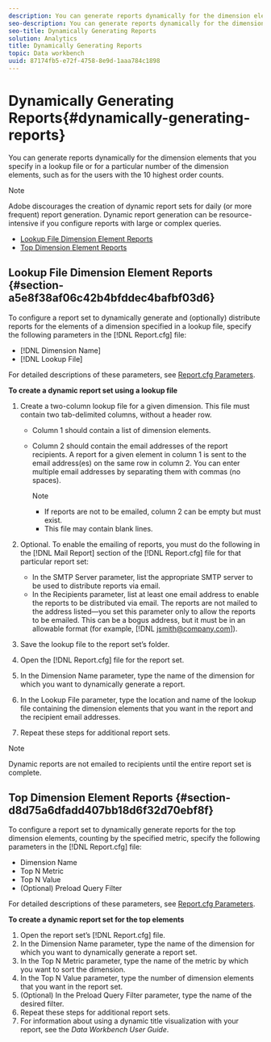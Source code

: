 ```yaml
---
description: You can generate reports dynamically for the dimension elements that you specify in a lookup file or for a particular number of the dimension elements, such as for the users with the 10 highest order counts.
seo-description: You can generate reports dynamically for the dimension elements that you specify in a lookup file or for a particular number of the dimension elements, such as for the users with the 10 highest order counts.
seo-title: Dynamically Generating Reports
solution: Analytics
title: Dynamically Generating Reports
topic: Data workbench
uuid: 87174fb5-e72f-4758-8e9d-1aaa784c1898
---
```


# Dynamically Generating Reports{#dynamically-generating-reports}

You can generate reports dynamically for the dimension elements that you specify in a lookup file or for a particular number of the dimension elements, such as for the users with the 10 highest order counts.

>[!NOTE]
>
>Adobe discourages the creation of dynamic report sets for daily (or more frequent) report generation. Dynamic report generation can be resource-intensive if you configure reports with large or complex queries.

* [Lookup File Dimension Element Reports](../../../../../home/c-rpt-oview/c-work-rpt-sets/t-create-rpt-set/t-config-rpt-set/c-dyn-gen-rpts.md#section-a5e8f38af06c42b4bfddec4bafbf03d6) 
* [Top Dimension Element Reports](../../../../../home/c-rpt-oview/c-work-rpt-sets/t-create-rpt-set/t-config-rpt-set/c-dyn-gen-rpts.md#section-d8d75a6dfadd407bb18d6f32d70ebf8f)

## Lookup File Dimension Element Reports {#section-a5e8f38af06c42b4bfddec4bafbf03d6}

To configure a report set to dynamically generate and (optionally) distribute reports for the elements of a dimension specified in a lookup file, specify the following parameters in the [!DNL Report.cfg] file:

* [!DNL Dimension Name] 
* [!DNL Lookup File]

For detailed descriptions of these parameters, see [Report.cfg Parameters](../../../../../home/c-rpt-oview/c-rpt-param-ref/c-rpt-param.md#concept-838e59d72d3f4cb29ee15f5c7eb0ceff).

**To create a dynamic report set using a lookup file**

1. Create a two-column lookup file for a given dimension. This file must contain two tab-delimited columns, without a header row.

    * Column 1 should contain a list of dimension elements. 
    * Column 2 should contain the email addresses of the report recipients. A report for a given element in column 1 is sent to the email address(es) on the same row in column 2. You can enter multiple email addresses by separating them with commas (no spaces).

      >[!NOTE]
      >
      >
      >    
      >    
      >    * If reports are not to be emailed, column 2 can be empty but must exist. 
      >    * This file may contain blank lines. 
      >    
      >

1. Optional. To enable the emailing of reports, you must do the following in the [!DNL Mail Report] section of the [!DNL Report.cfg] file for that particular report set:

    * In the SMTP Server parameter, list the appropriate SMTP server to be used to distribute reports via email. 
    * In the Recipients parameter, list at least one email address to enable the reports to be distributed via email. The reports are not mailed to the address listed—you set this parameter only to allow the reports to be emailed. This can be a bogus address, but it must be in an allowable format (for example, [!DNL jsmith@company.com]).

1. Save the lookup file to the report set’s folder. 
1. Open the [!DNL Report.cfg] file for the report set. 
1. In the Dimension Name parameter, type the name of the dimension for which you want to dynamically generate a report. 
1. In the Lookup File parameter, type the location and name of the lookup file containing the dimension elements that you want in the report and the recipient email addresses. 
1. Repeat these steps for additional report sets.

>[!NOTE]
>
>Dynamic reports are not emailed to recipients until the entire report set is complete.

## Top Dimension Element Reports {#section-d8d75a6dfadd407bb18d6f32d70ebf8f}

To configure a report set to dynamically generate reports for the top dimension elements, counting by the specified metric, specify the following parameters in the [!DNL Report.cfg] file:

* Dimension Name 
* Top N Metric 
* Top N Value 
* (Optional) Preload Query Filter

For detailed descriptions of these parameters, see [Report.cfg Parameters](../../../../../home/c-rpt-oview/c-rpt-param-ref/c-rpt-param.md#concept-838e59d72d3f4cb29ee15f5c7eb0ceff).

**To create a dynamic report set for the top elements**

1. Open the report set’s [!DNL Report.cfg] file. 
1. In the Dimension Name parameter, type the name of the dimension for which you want to dynamically generate a report set. 
1. In the Top N Metric parameter, type the name of the metric by which you want to sort the dimension. 
1. In the Top N Value parameter, type the number of dimension elements that you want in the report set. 
1. (Optional) In the Preload Query Filter parameter, type the name of the desired filter. 
1. Repeat these steps for additional report sets. 
1. For information about using a dynamic title visualization with your report, see the *Data Workbench User Guide*.


